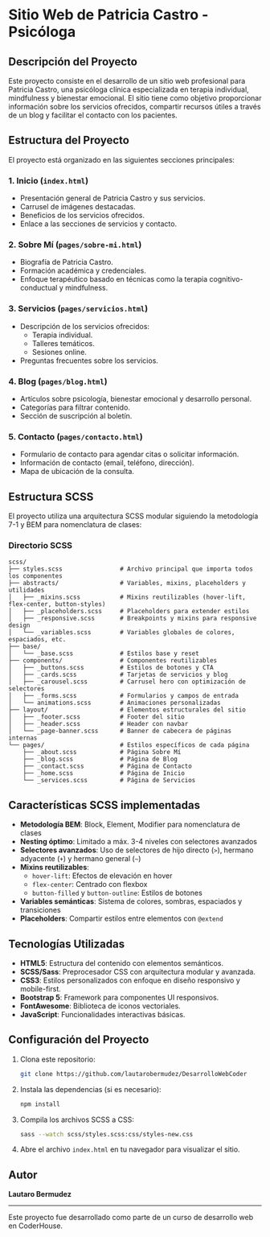 # Sitio Web de Patricia Castro - Psicóloga

## Descripción del Proyecto
Este proyecto consiste en el desarrollo de un sitio web profesional para Patricia Castro, una psicóloga clínica especializada en terapia individual, mindfulness y bienestar emocional. El sitio tiene como objetivo proporcionar información sobre los servicios ofrecidos, compartir recursos útiles a través de un blog y facilitar el contacto con los pacientes.

## Estructura del Proyecto
El proyecto está organizado en las siguientes secciones principales:

### 1. **Inicio (`index.html`)**
   - Presentación general de Patricia Castro y sus servicios.
   - Carrusel de imágenes destacadas.
   - Beneficios de los servicios ofrecidos.
   - Enlace a las secciones de servicios y contacto.

### 2. **Sobre Mí (`pages/sobre-mi.html`)**
   - Biografía de Patricia Castro.
   - Formación académica y credenciales.
   - Enfoque terapéutico basado en técnicas como la terapia cognitivo-conductual y mindfulness.

### 3. **Servicios (`pages/servicios.html`)**
   - Descripción de los servicios ofrecidos:
     - Terapia individual.
     - Talleres temáticos.
     - Sesiones online.
   - Preguntas frecuentes sobre los servicios.

### 4. **Blog (`pages/blog.html`)**
   - Artículos sobre psicología, bienestar emocional y desarrollo personal.
   - Categorías para filtrar contenido.
   - Sección de suscripción al boletín.

### 5. **Contacto (`pages/contacto.html`)**
   - Formulario de contacto para agendar citas o solicitar información.
   - Información de contacto (email, teléfono, dirección).
   - Mapa de ubicación de la consulta.

## Estructura SCSS
El proyecto utiliza una arquitectura SCSS modular siguiendo la metodología 7-1 y BEM para nomenclatura de clases:

### Directorio SCSS
```
scss/
├── styles.scss                # Archivo principal que importa todos los componentes
├── abstracts/                 # Variables, mixins, placeholders y utilidades
│   ├── _mixins.scss           # Mixins reutilizables (hover-lift, flex-center, button-styles)
│   ├── _placeholders.scss     # Placeholders para extender estilos
│   ├── _responsive.scss       # Breakpoints y mixins para responsive design
│   └── _variables.scss        # Variables globales de colores, espaciados, etc.
├── base/
│   └── _base.scss             # Estilos base y reset
├── components/                # Componentes reutilizables
│   ├── _buttons.scss          # Estilos de botones y CTA
│   ├── _cards.scss            # Tarjetas de servicios y blog
│   ├── _carousel.scss         # Carrusel hero con optimización de selectores
│   ├── _forms.scss            # Formularios y campos de entrada
│   └── animations.scss        # Animaciones personalizadas
├── layout/                    # Elementos estructurales del sitio
│   ├── _footer.scss           # Footer del sitio
│   ├── _header.scss           # Header con navbar
│   └── _page-banner.scss      # Banner de cabecera de páginas internas
└── pages/                     # Estilos específicos de cada página
    ├── _about.scss            # Página Sobre Mí
    ├── _blog.scss             # Página de Blog
    ├── _contact.scss          # Página de Contacto
    ├── _home.scss             # Página de Inicio
    └── _services.scss         # Página de Servicios
```

## Características SCSS implementadas
- **Metodología BEM**: Block, Element, Modifier para nomenclatura de clases
- **Nesting óptimo**: Limitado a máx. 3-4 niveles con selectores avanzados
- **Selectores avanzados**: Uso de selectores de hijo directo (`>`), hermano adyacente (`+`) y hermano general (`~`)
- **Mixins reutilizables**: 
  - `hover-lift`: Efectos de elevación en hover
  - `flex-center`: Centrado con flexbox
  - `button-filled` y `button-outline`: Estilos de botones
- **Variables semánticas**: Sistema de colores, sombras, espaciados y transiciones
- **Placeholders**: Compartir estilos entre elementos con `@extend`

## Tecnologías Utilizadas
- **HTML5**: Estructura del contenido con elementos semánticos.
- **SCSS/Sass**: Preprocesador CSS con arquitectura modular y avanzada.
- **CSS3**: Estilos personalizados con enfoque en diseño responsivo y mobile-first.
- **Bootstrap 5**: Framework para componentes UI responsivos.
- **FontAwesome**: Biblioteca de iconos vectoriales.
- **JavaScript**: Funcionalidades interactivas básicas.

## Configuración del Proyecto
1. Clona este repositorio:
   ```bash
   git clone https://github.com/lautarobermudez/DesarrolloWebCoder
   ```
2. Instala las dependencias (si es necesario):
   ```bash
   npm install
   ```
3. Compila los archivos SCSS a CSS:
   ```bash
   sass --watch scss/styles.scss:css/styles-new.css
   ```
4. Abre el archivo `index.html` en tu navegador para visualizar el sitio.

## Autor
**Lautaro Bermudez**  

---

Este proyecto fue desarrollado como parte de un curso de desarrollo web en CoderHouse.
